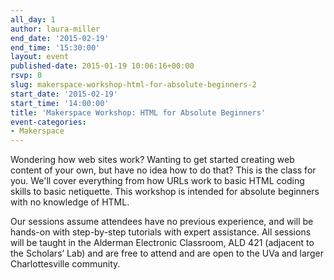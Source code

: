 ```yaml
---
all_day: 1
author: laura-miller
end_date: '2015-02-19'
end_time: '15:30:00'
layout: event
published-date: 2015-01-19 10:06:16+00:00
rsvp: 0
slug: makerspace-workshop-html-for-absolute-beginners-2
start_date: '2015-02-19'
start_time: '14:00:00'
title: 'Makerspace Workshop: HTML for Absolute Beginners'
event-categories:
- Makerspace
---
```


Wondering how web sites work? Wanting to get started creating web content of your own, but have no idea how to do that? This is the class for you. We'll cover everything from how URLs work to basic HTML coding skills to basic netiquette. This workshop is intended for absolute beginners with no knowledge of HTML.

Our sessions assume attendees have no previous experience, and will be hands-on with step-by-step tutorials with expert assistance. All sessions will be taught in the Alderman Electronic Classroom, ALD 421 (adjacent to the Scholars’ Lab) and are free to attend and are open to the UVa and larger Charlottesville community.



